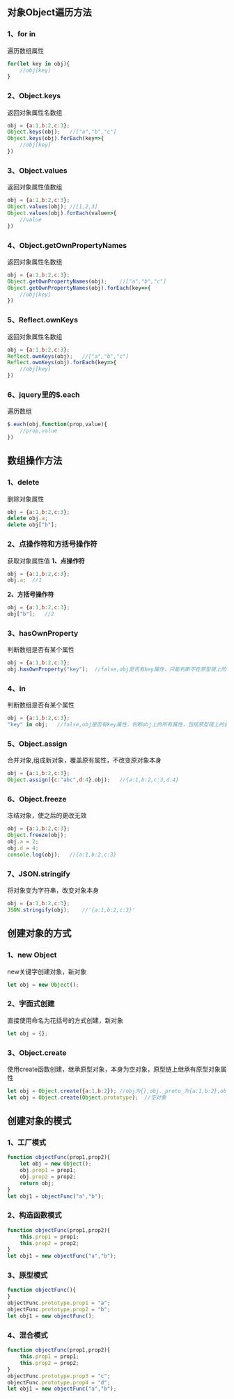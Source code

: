 
## 对象Object遍历方法
### 1、for in
遍历数组属性
```javascript
for(let key in obj){
	//obj[key]
}
```
### 2、Object.keys
返回对象属性名数组
```javascript
obj = {a:1,b:2,c:3};
Object.keys(obj);	//["a","b","c"]
Object.keys(obj).forEach(key=>{
	//obj[key]
})
```
### 3、Object.values
返回对象属性值数组
```javascript
obj = {a:1,b:2,c:3};
Object.values(obj);	//[1,2,3]
Object.values(obj).forEach(value=>{
	//value
})
```
### 4、Object.getOwnPropertyNames
返回对象属性名数组
```javascript
obj = {a:1,b:2,c:3};
Object.getOwnPropertyNames(obj);	//["a","b","c"]
Object.getOwnPropertyNames(obj).forEach(key=>{
	//obj[key]
})
```
### 5、Reflect.ownKeys
返回对象属性名数组
```javascript
obj = {a:1,b:2,c:3};
Reflect.ownKeys(obj);	//["a","b","c"]
Reflect.ownKeys(obj).forEach(key=>{
	//obj[key]
})
```
### 6、jquery里的$.each
遍历数组
```javascript
$.each(obj,function(prop,value){
	//prop,value
})
```

## 数组操作方法
### 1、delete
删除对象属性
```javascript
obj = {a:1,b:2,c:3};
delete obj.a;
delete obj["b"];
```
### 2、点操作符和方括号操作符
获取对象属性值
**1、点操作符**
```javascript
obj = {a:1,b:2,c:3};
obj.a;	//1
```
**2、方括号操作符**
```javascript
obj = {a:1,b:2,c:3};
obj["b"];	//2
```
### 3、hasOwnProperty
判断数组是否有某个属性
```javascript
obj = {a:1,b:2,c:3};
obj.hasOwnProperty("key");	//false,obj是否有key属性，只能判断不在原型链上的属性，返回true或false
```
### 4、in
判断数组是否有某个属性
```javascript
obj = {a:1,b:2,c:3};
"key" in obj;	//false,obj是否有key属性，判断obj上的所有属性，包括原型链上的属性，返回true或false
```
### 5、Object.assign
合并对象,组成新对象，覆盖原有属性，不改变原对象本身
```javascript
obj = {a:1,b:2,c:3};
Object.assign({c:"abc",d:4},obj);	//{a:1,b:2,c:3,d:4}
```
### 6、Object.freeze
冻结对象，使之后的更改无效
```javascript
obj = {a:1,b:2,c:3};
Object.freeze(obj);
obj.a = 2;
obj.d = 4;
console.log(obj);	//{a:1,b:2,c:3}
```
### 7、JSON.stringify
将对象变为字符串，改变对象本身
```javascript
obj = {a:1,b:2,c:3};
JSON.stringify(obj);	//'{a:1,b:2,c:3}'
```
## 创建对象的方式
### 1、new Object
new关键字创建对象，新对象
```javascript
let obj = new Object();
```
### 2、字面式创建
直接使用命名为花括号的方式创建，新对象
```javascript
let obj = {};
```
### 3、Object.create
使用create函数创建，继承原型对象，本身为空对象，原型链上继承有原型对象属性
```javascript
let obj = Object.create({a:1,b:2});	//obj为{},obj._proto_为{a:1,b:2},obj.a为1;
let obj = Object.create(Object.prototype);	//空对象
```
## 创建对象的模式
### 1、工厂模式
```javascript
function objectFunc(prop1,prop2){
	let obj = new Object();
	obj.prop1 = prop1;
	obj.prop2 = prop2;
	return obj;
}
let obj1 = objectFunc("a","b");
```
### 2、构造函数模式
```javascript
function objectFunc(prop1,prop2){
	this.prop1 = prop1;
	this.prop2 = prop2;
}
let obj1 = new objectFunc("a","b");
```
### 3、原型模式
```javascript
function objectFunc(){
}
objectFunc.prototype.prop1 = "a";
objectFunc.prototype.prop2 = "b";
let obj1 = new objectFunc();
```
### 4、混合模式
```javascript
function objectFunc(prop1,prop2){
	this.prop1 = prop1;
	this.prop2 = prop2;
}
objectFunc.prototype.prop3 = "c";
objectFunc.prototype.prop4 = "d";
let obj1 = new objectFunc("a","b");
```